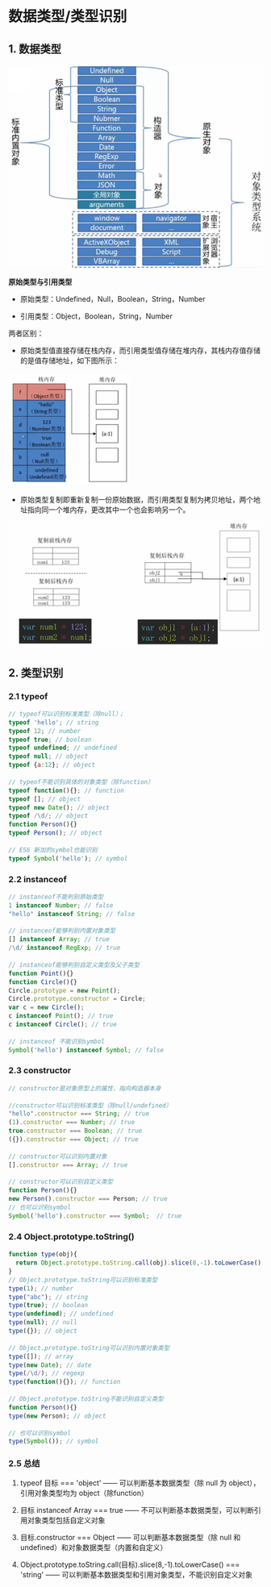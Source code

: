# 数据类型/类型识别

## 1. 数据类型

<img src="./img/pic1.png" style="zoom:70%;" />

**原始类型与引用类型**

- 原始类型：Undefined，Null，Boolean，String，Number

- 引用类型：Object，Boolean，String，Number 

两者区别：

- 原始类型值直接存储在栈内存，而引用类型值存储在堆内存，其栈内存值存储的是值存储地址，如下图所示：

<img src="./img/pic2.png" style="zoom:60%;" />

- 原始类型复制即重新复制一份原始数据，而引用类型复制为拷贝地址，两个地址指向同一个堆内存，更改其中一个也会影响另一个。

<img src="./img/pic3.png" style="zoom:90%;" />



## 2. 类型识别

### 2.1 typeof

```javascript
// typeof可以识别标准类型（除null）；
typeof 'hello'; // string
typeof 12; // number
typeof true; // boolean
typeof undefined; // undefined
typeof null; // object
typeof {a:12}; // object

// typeof不能识别具体的对象类型（除function）
typeof function(){}; // function
typeof []; // object
typeof new Date(); // object
typeof /\d/; // object
function Person(){}
typeof Person(); // object

// ES6 新加的symbol也能识别
typeof Symbol('hello'); // symbol
```

### 2.2 instanceof

```javascript
// instanceof不能判别原始类型
1 instanceof Number; // false
"hello" instanceof String; // false

// instanceof能够判别内置对象类型
[] instanceof Array; // true
/\d/ instanceof RegExp; // true

// instanceof能够判别自定义类型及父子类型
function Point(){}
function Circle(){}
Circle.prototype = new Point();
Circle.prototype.constructor = Circle;
var c = new Circle();
c instanceof Point(); // true
c instanceof Circle(); // true

// instanceof 不能识别symbol
Symbol('hello') instanceof Symbol; // false
```

### 2.3 constructor

```javascript
// constructor是对象原型上的属性，指向构造器本身

//constructor可以识别标准类型（除null/undefined）
"hello".constructor === String; // true
(1).constructor === Number; // true
true.constructor === Boolean; // true
({}).constructor === Object; // true

// constructor可以识别内置对象
[].constructor === Array; // true

// constructor可以识别自定义类型
function Person(){}
new Person().constructor === Person; // true 
// 也可以识别symbol
Symbol('hello').constructor === Symbol;  // true 
```

### 2.4  Object.prototype.toString()

```javascript
function type(obj){
  return Object.prototype.toString.call(obj).slice(8,-1).toLowerCase();
}
// Object.prototype.toString可以识别标准类型
type(1); // number
type("abc"); // string
type(true); // boolean
type(undefined); // undefined
type(null); // null
type({}); // object

// Object.prototype.toString可以识别内置对象类型
type([]); // array
type(new Date); // date
type(/\d/); // regexp
type(function(){}); // function

// Object.prototype.toString不能识别自定义类型
function Person(){}
type(new Person); // object

// 也可以识别symbol
type(Symbol()); // symbol
```

### 2.5 总结

1. typeof 目标 === 'object'  —— 可以判断基本数据类型（除 null 为 object），引用对象类型均为 object（除function）

2. 目标 instanceof Array === true —— 不可以判断基本数据类型，可以判断引用对象类型包括自定义对象

3. 目标.constructor === Object —— 可以判断基本数据类型（除 null 和 undefined）和对象数据类型（内置和自定义）

4. Object.prototype.toString.call(目标).slice(8,-1).toLowerCase() === 'string'  —— 可以判断基本数据类型和引用对象类型，不能识别自定义对象

   